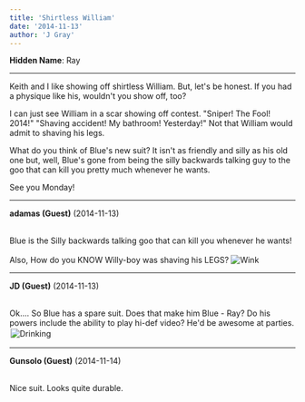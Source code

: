 ```yaml
---
title: 'Shirtless William'
date: '2014-11-13'
author: 'J Gray'
---
```


<p><strong>Hidden Name</strong>: Ray</p><hr><p>Keith and I like showing off shirtless William. But, let's be honest. If you had a physique like his, wouldn't you show off, too?</p><p>I can just see William in a scar showing off contest. "Sniper! The Fool! 2014!" "Shaving accident! My bathroom! Yesterday!" Not that William would admit to shaving his legs.</p><p>What do you think of Blue's new suit? It isn't as friendly and silly as his old one but, well, Blue's gone from being the silly backwards talking guy to the goo that can kill you pretty much whenever he wants.</p><p>See you Monday!</p>

---
**adamas (Guest)** (2014-11-13)

<br> Blue is the Silly backwards talking goo that can kill you whenever he wants!<br><br>Also, How do you KNOW Willy-boy was shaving his LEGS? <img src="/smilies/wink1.gif" alt="Wink" border="0"><br>

---
**JD (Guest)** (2014-11-13)

<br> Ok.... So Blue has a spare suit. Does that make him Blue - Ray? Do his powers include the ability to play hi-def video? He'd be awesome at parties.<img alt=" Drinking " src=" /smilies/drinking.gif " hspace="2" vspace="2" border="0"><br>

---
**Gunsolo (Guest)** (2014-11-14)

<br> Nice suit. Looks quite durable.<br>


